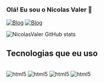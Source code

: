 ### Olá! Eu sou o Nicolas Valer 👋

[![Blog](https://img.shields.io/badge/Instagram-E4405F?style=for-the-badge&logo=instagram&logoColor=white)](https://www.instagram.com/_nicollas.kkj/profilecard/?igsh=cjRiMjhjbXAya3U3)
[![Blog](	https://img.shields.io/badge/LinkedIn-0077B5?style=for-the-badge&logo=linkedin&logoColor=white)](https://www.linkedin.com/in/nicolas-patan-valer-132b76306?utm_source=share&utm_campaign=share_via&utm_content=profile&utm_medium=ios_app)

![NicolasValer GitHub stats](https://github-readme-stats.vercel.app/api?username=NicolasValer&show_icons=true&theme=highcontrast)

## Tecnologias que eu uso

<div style=!siplay: inline_block"><br/>
  <img aling="center" alt="html5" src="https://img.shields.io/badge/JavaScript-F7DF1E?style=for-the-badge&logo=javascript&logoColor=black"/>
  <img aling="center" alt="html5" src="https://img.shields.io/badge/TypeScript-007ACC?style=for-the-badge&logo=typescript&logoColor=white"/>
  <img aling="center" alt="html5" src="https://img.shields.io/badge/HTML5-E34F26?style=for-the-badge&logo=html5&logoColor=white"/>
  <img aling="center" alt="html5" src="https://img.shields.io/badge/CSS3-1572B6?style=for-the-badge&logo=css3&logoColor=white"/>
</div>
